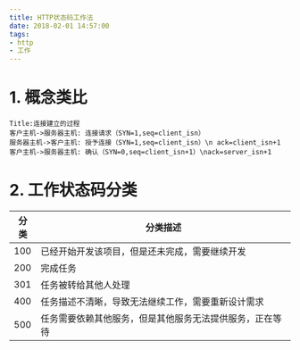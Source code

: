 ```yaml
---
title: HTTP状态码工作法
date: 2018-02-01 14:57:00
tags:
- http
- 工作
---
```


# 1. 概念类比

```sequence
Title:连接建立的过程
客户主机->服务器主机: 连接请求（SYN=1,seq=client_isn） 
服务器主机->客户主机: 授予连接（SYN=1,seq=client_isn）\n ack=client_isn+1
客户主机->服务器主机: 确认（SYN=0,seq=client_isn+1）\nack=server_isn+1
```

# 2. 工作状态码分类

分类 | 分类描述
--- | ---
100 | 已经开始开发该项目，但是还未完成，需要继续开发
200	| 完成任务
301	| 任务被转给其他人处理
400	| 任务描述不清晰，导致无法继续工作，需要重新设计需求
500	| 任务需要依赖其他服务，但是其他服务无法提供服务，正在等待
